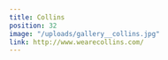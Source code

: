 ```yaml
---
title: Collins
position: 32
image: "/uploads/gallery__collins.jpg"
link: http://www.wearecollins.com/
---
```


